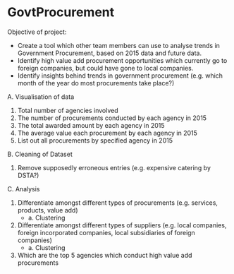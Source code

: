 # GovtProcurement

Objective of project:
- Create a tool which other team members can use to analyse trends in Government Procurement, based on 2015 data and future data.
- Identify high value add procurement opportunities which currently go to foreign companies, but could have gone to local companies.
- Identify insights behind trends in government procurement (e.g. which month of the year do most procurements take place?)


A. Visualisation of data
1. Total number of agencies involved
2. The number of procurements conducted by each agency in 2015
3. The total awarded amount by each agency in 2015
4. The average value each procurement by each agency in 2015
5. List out all procurements by specified agency in 2015


B. Cleaning of Dataset
1. Remove supposedly erroneous entries (e.g. expensive catering by DSTA?)


C. Analysis
1. Differentiate amongst different types of procurements (e.g. services, products, value add)
    - a. Clustering
2. Differentiate amongst different types of suppliers (e.g. local companies, foreign incorporated companies, local subsidiaries of foreign companies)
    - a. Clustering
3. Which are the top 5 agencies which conduct high value add procurements
